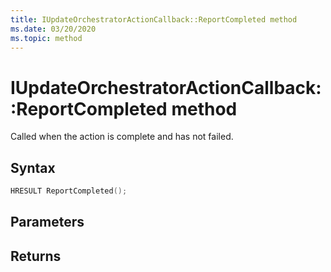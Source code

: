 ```yaml
---
title: IUpdateOrchestratorActionCallback::ReportCompleted method
ms.date: 03/20/2020
ms.topic: method
---
```


# IUpdateOrchestratorActionCallback::ReportCompleted method
Called when the action is complete and has not failed.

## Syntax
```cpp
HRESULT ReportCompleted();
```

## Parameters


## Returns

